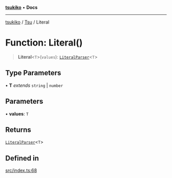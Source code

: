 [**tsukiko**](../../../README.md) • **Docs**

***

[tsukiko](../../../README.md) / [Tsu](../README.md) / Literal

# Function: Literal()

> **Literal**\<`T`\>(`values`): [`LiteralParser`](../../../classes/LiteralParser.md)\<`T`\>

## Type Parameters

• **T** *extends* `string` \| `number`

## Parameters

• **values**: `T`

## Returns

[`LiteralParser`](../../../classes/LiteralParser.md)\<`T`\>

## Defined in

[src/index.ts:68](https://github.com/BIYUEHU/tsukiko/blob/aa7a414bb89555b3910dd9d229f505891bded4ee/src/index.ts#L68)
